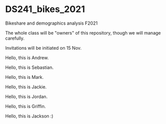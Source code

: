 # DS241_bikes_2021
Bikeshare and demographics analysis F2021

The whole class will be "owners" of this repository, though we will manage carefully.

Invitations will be initiated on 15 Nov.

Hello, this is Andrew.

Hello, this is Sebastian.

Hello, this is Mark.

Hello, this is Jackie.

Hello, this is Jordan.

Hello, this is Griffin.

Hello, this is Jackson :)
